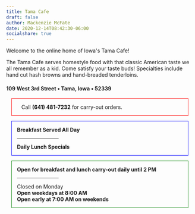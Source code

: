 ```yaml
---
title: Tama Cafe
draft: false
author: Mackenzie McFate
date: 2020-12-14T08:42:30-06:00
socialshare: true
---
```


Welcome to the online home of Iowa's Tama Cafe!

The Tama Cafe serves homestyle food with that classic American taste we all remember as a kid. Come satisfy your taste buds! Specialties include hand cut hash browns and hand-breaded tenderloins.

#### 109 West 3rd Street &bullet; Tama, Iowa &bullet; 52339

<div class="centered">
  <div style="border:1px solid red; padding:1em; margin:1em;">
    <i data-feather="phone"></i>&nbsp;&nbsp;&nbsp;Call <b>(641) 481-7232</b> for carry-out orders.&nbsp;&nbsp;&nbsp;<i data-feather="phone"></i>
  </div>

  <div style="border:1px solid blue; padding:1em; margin:1em;">
    <b>Breakfast Served All Day</b>
    <hr style="width: 25%">
    <b>Daily Lunch Specials</b>
  </div>

  <div style="border:1px solid green; padding:1em; margin:1em;">
    <b>Open for breakfast and lunch carry-out daily until 2 PM</b>
    <hr style="width: 25%">
    Closed on Monday<br/>
    <b>Open weekdays at 8:00 AM</b><br/>
    <b>Open early at 7:00 AM on weekends</b>
  </div>
</div>
